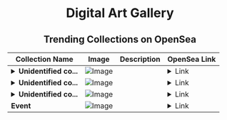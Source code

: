 <div align="center">

# Digital Art Gallery

## Trending Collections on OpenSea

| Collection Name                       | Image                                                                                     | Description                       | OpenSea Link                                                                                          |
|---------------------------------------|-------------------------------------------------------------------------------------------|-----------------------------------|--------------------------------------------------------------------------------------------------------|
| **<details><summary>Unidentified co...</summary>Unidentified contract 180131c8-54de-427b-9353-803fb9165e8d</details>** | ![Image](https://i.seadn.io/s/raw/files/e86404459f0a28661c41bd910f8b5899.png?w=500&auto=format?w=200&auto=format) |  | <details><summary>Link</summary>[Unidentified contract 180131c8-54de-427b-9353-803fb9165e8d](https://opensea.io/collection/unidentified-contract-180131c8-54de-427b-9353-803f)</details> |
| **<details><summary>Unidentified co...</summary>Unidentified contract df5c2fa0-9664-4653-93d7-bba5b8f132ca</details>** | ![Image](https://i.seadn.io/s/raw/files/0fe3187723bd147c44864df73a0114d8.gif?w=500&auto=format?w=200&auto=format) |  | <details><summary>Link</summary>[Unidentified contract df5c2fa0-9664-4653-93d7-bba5b8f132ca](https://opensea.io/collection/unidentified-contract-df5c2fa0-9664-4653-93d7-bba5)</details> |
| **<details><summary>Unidentified co...</summary>Unidentified contract 724c910c-0009-4d83-a814-c9db74977c99</details>** | ![Image](https://i.seadn.io/s/raw/files/e86404459f0a28661c41bd910f8b5899.png?w=500&auto=format?w=200&auto=format) |  | <details><summary>Link</summary>[Unidentified contract 724c910c-0009-4d83-a814-c9db74977c99](https://opensea.io/collection/unidentified-contract-724c910c-0009-4d83-a814-c9db)</details> |
| **Event** | ![Image](https://i.seadn.io/s/raw/files/be3cc56bcc54bde5ad7cb2a8719a2aa1.gif?w=500&auto=format?w=200&auto=format) |  | <details><summary>Link</summary>[Event](https://opensea.io/collection/event-51727)</details> |

</div>